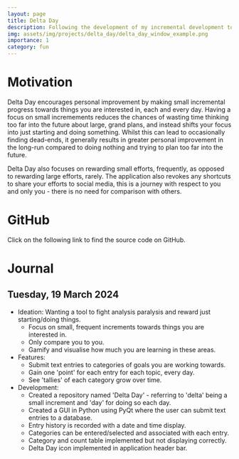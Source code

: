 ```yaml
---
layout: page
title: Delta Day
description: Following the development of my incremental development tool, Delta Day.
img: assets/img/projects/delta_day/delta_day_window_example.png
importance: 1
category: fun
---
```


# Motivation

Delta Day encourages personal improvement by making small incremental progress towards things you are interested in, each and every day. Having a focus on small incremements reduces the chances of wasting time thinking too far into the future about large, grand plans, and instead shifts your focus into just starting and doing something. Whilst this can lead to occasionally finding dead-ends, it generally results in greater personal improvement in the long-run compared to doing nothing and trying to plan too far into the future.

Delta Day also focuses on rewarding small efforts, frequently, as opposed to rewarding large efforts, rarely. The application also revokes any shortcuts to share your efforts to social media, this is a journey with respect to you and only you - there is no need for comparison with others.

# GitHub

Click on the following link to find the source code on GitHub.

# Journal

## Tuesday, 19 March 2024

* Ideation: Wanting a tool to fight analysis paralysis and reward just starting/doing things.
    * Focus on small, frequent increments towards things you are interested in.
    * Only compare you to you.
    * Gamify and visualise how much you are learning in these areas.
* Features:
    * Submit text entries to categories of goals you are working towards.
    * Gain one 'point' for each entry for each topic, every day.
    * See 'tallies' of each category grow over time.
* Development:
    * Created a repository named 'Delta Day' - referring to 'delta' being a small increment and 'day' for doing so each day.
    * Created a GUI in Python using PyQt where the user can submit text entries to a database.
    * Entry history is recorded with a date and time display.
    * Categories can be entered/selected and associated with each entry.
    * Category and count table implemented but not displaying correctly.
    * Delta Day icon implemented in application header bar.